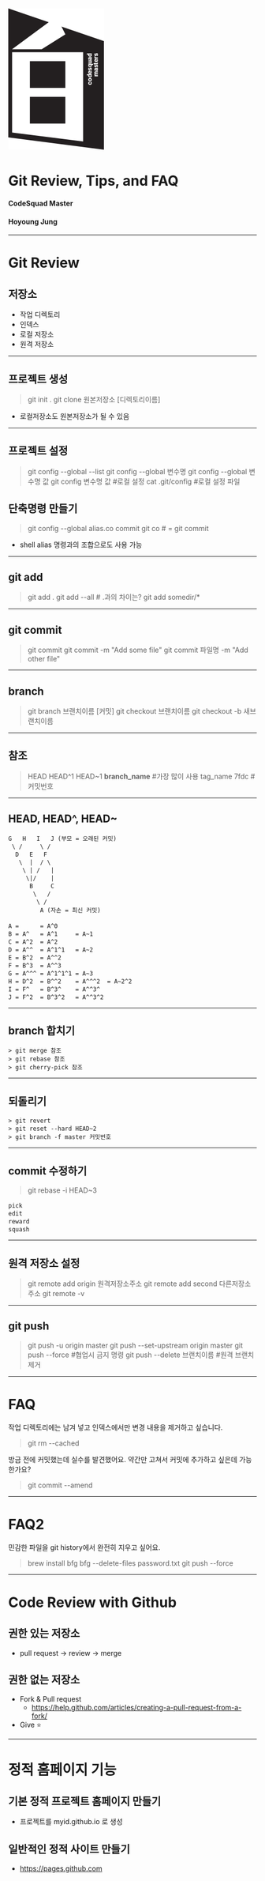 # ![50%](images/img_white.png) 
# Git Review, Tips, and FAQ
#### CodeSquad Master 
#### Hoyoung Jung

---
<!-- page_number: true -->

# Git Review 
## 저장소 
- 작업 디렉토리
- 인덱스
- 로컬 저장소
- 원격 저장소

---
## 프로젝트 생성 

> git init .
> git clone 원본저장소 [디렉토리이름]

- 로컬저장소도 원본저장소가 될 수 있음

---
## 프로젝트 설정

> git config --global --list
> git config --global 변수명
> git config --global 변수명 값
> git config 변수명 값 #로컬 설정 
> cat .git/config #로컬 설정 파일 

## 단축명령 만들기 
> git config --global alias.co commit
> git co # = git commit 

- shell alias 명령과의 조합으로도 사용 가능 

---
## git add

> git add . 
> git add --all # .과의 차이는?
> git add somedir/*

---
## git commit

> git commit 
> git commit -m "Add some file"
> git commit 파일명 -m "Add other file"

--- 
## branch 
> git branch 브랜치이름 [커밋]
> git checkout 브랜치이름 
> git checkout -b 새브랜치이름 

---
## 참조
> HEAD
> HEAD^1
> HEAD~1
> **branch_name** #가장 많이 사용
> tag_name
> 7fdc #커밋번호 

---
## HEAD, HEAD^, HEAD~
```
G   H   I   J (부모 = 오래된 커밋)
 \ /     \ /
  D   E   F
   \  |  / \
    \ | /   |
     \|/    |
      B     C
       \   /
        \ /
         A (자손 = 최신 커밋)

A =      = A^0
B = A^   = A^1     = A~1
C = A^2  = A^2
D = A^^  = A^1^1   = A~2
E = B^2  = A^^2
F = B^3  = A^^3
G = A^^^ = A^1^1^1 = A~3
H = D^2  = B^^2    = A^^^2  = A~2^2
I = F^   = B^3^    = A^^3^
J = F^2  = B^3^2   = A^^3^2
```
---
## branch 합치기
```
> git merge 참조 
> git rebase 참조
> git cherry-pick 참조 
```

---
## 되돌리기 
```
> git revert 
> git reset --hard HEAD~2
> git branch -f master 커밋번호
```

---
## commit 수정하기
> git rebase -i HEAD~3
```
pick
edit
reward
squash
```
---
## 원격 저장소 설정

> git remote add origin 원격저장소주소
> git remote add second 다른저장소주소
> git remote -v 

---
## git push
> git push -u origin master 
> git push --set-upstream origin master
> git push --force #협업시 금지 명령 
> git push --delete 브랜치이름 #원격 브랜치 제거 

---
# FAQ

작업 디렉토리에는 남겨 넣고 인덱스에서만 변경 내용을 제거하고 싶습니다.

> git rm --cached

방금 전에 커밋했는데 실수를 발견했어요. 약간만 고쳐서 커밋에 추가하고 싶은데 가능한가요?

> git commit --amend 

---
# FAQ2

민감한 파일을 git history에서 완전히 지우고 싶어요. 

> brew install bfg
> bfg --delete-files password.txt
> git push --force

---
# Code Review with Github
## 권한 있는 저장소 
- pull request -> review -> merge 
## 권한 없는 저장소 
- Fork & Pull request
	- https://help.github.com/articles/creating-a-pull-request-from-a-fork/
-  Give :star:

---
<!-- page_number: true -->
# 정적 홈페이지 기능 
## 기본 정적 프로젝트 홈페이지 만들기
- 프로젝트를 myid.github.io 로 생성 
## 일반적인 정적 사이트 만들기 
- https://pages.github.com